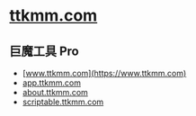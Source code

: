 # [ttkmm.com](https://ttkmm.com)


## 巨魔工具 Pro

- [www.ttkmm.com](https://www.ttkmm.com)
- [app.ttkmm.com](https://app.ttkmm.com)
- [about.ttkmm.com](https://about.ttkmm.com)
- [scriptable.ttkmm.com](https://scriptable.ttkmm.com)
